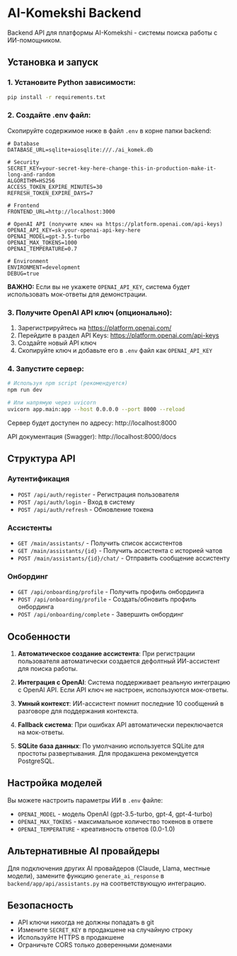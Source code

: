 # AI-Komekshi Backend

Backend API для платформы AI-Komekshi - системы поиска работы с ИИ-помощником.

## Установка и запуск

### 1. Установите Python зависимости:

```bash
pip install -r requirements.txt
```

### 2. Создайте .env файл:

Скопируйте содержимое ниже в файл `.env` в корне папки backend:

```env
# Database
DATABASE_URL=sqlite+aiosqlite:///./ai_komek.db

# Security
SECRET_KEY=your-secret-key-here-change-this-in-production-make-it-long-and-random
ALGORITHM=HS256
ACCESS_TOKEN_EXPIRE_MINUTES=30
REFRESH_TOKEN_EXPIRE_DAYS=7

# Frontend
FRONTEND_URL=http://localhost:3000

# OpenAI API (получите ключ на https://platform.openai.com/api-keys)
OPENAI_API_KEY=sk-your-openai-api-key-here
OPENAI_MODEL=gpt-3.5-turbo
OPENAI_MAX_TOKENS=1000
OPENAI_TEMPERATURE=0.7

# Environment
ENVIRONMENT=development
DEBUG=true
```

**ВАЖНО:** Если вы не укажете `OPENAI_API_KEY`, система будет использовать мок-ответы для демонстрации.

### 3. Получите OpenAI API ключ (опционально):

1. Зарегистрируйтесь на https://platform.openai.com/
2. Перейдите в раздел API Keys: https://platform.openai.com/api-keys
3. Создайте новый API ключ
4. Скопируйте ключ и добавьте его в `.env` файл как `OPENAI_API_KEY`

### 4. Запустите сервер:

```bash
# Используя npm script (рекомендуется)
npm run dev

# Или напрямую через uvicorn
uvicorn app.main:app --host 0.0.0.0 --port 8000 --reload
```

Сервер будет доступен по адресу: http://localhost:8000

API документация (Swagger): http://localhost:8000/docs

## Структура API

### Аутентификация

-   `POST /api/auth/register` - Регистрация пользователя
-   `POST /api/auth/login` - Вход в систему
-   `POST /api/auth/refresh` - Обновление токена

### Ассистенты

-   `GET /main/assistants/` - Получить список ассистентов
-   `GET /main/assistants/{id}` - Получить ассистента с историей чатов
-   `POST /main/assistants/{id}/chat/` - Отправить сообщение ассистенту

### Онбординг

-   `GET /api/onboarding/profile` - Получить профиль онбординга
-   `POST /api/onboarding/profile` - Создать/обновить профиль онбординга
-   `POST /api/onboarding/complete` - Завершить онбординг

## Особенности

1. **Автоматическое создание ассистента**: При регистрации пользователя автоматически создается дефолтный ИИ-ассистент для поиска работы.

2. **Интеграция с OpenAI**: Система поддерживает реальную интеграцию с OpenAI API. Если API ключ не настроен, используются мок-ответы.

3. **Умный контекст**: ИИ-ассистент помнит последние 10 сообщений в разговоре для поддержания контекста.

4. **Fallback система**: При ошибках API автоматически переключается на мок-ответы.

5. **SQLite база данных**: По умолчанию используется SQLite для простоты развертывания. Для продакшена рекомендуется PostgreSQL.

## Настройка моделей

Вы можете настроить параметры ИИ в `.env` файле:

-   `OPENAI_MODEL` - модель OpenAI (gpt-3.5-turbo, gpt-4, gpt-4-turbo)
-   `OPENAI_MAX_TOKENS` - максимальное количество токенов в ответе
-   `OPENAI_TEMPERATURE` - креативность ответов (0.0-1.0)

## Альтернативные AI провайдеры

Для подключения других AI провайдеров (Claude, Llama, местные модели), замените функцию `generate_ai_response` в `backend/app/api/assistants.py` на соответствующую интеграцию.

## Безопасность

-   API ключи никогда не должны попадать в git
-   Измените `SECRET_KEY` в продакшене на случайную строку
-   Используйте HTTPS в продакшене
-   Ограничьте CORS только доверенными доменами

